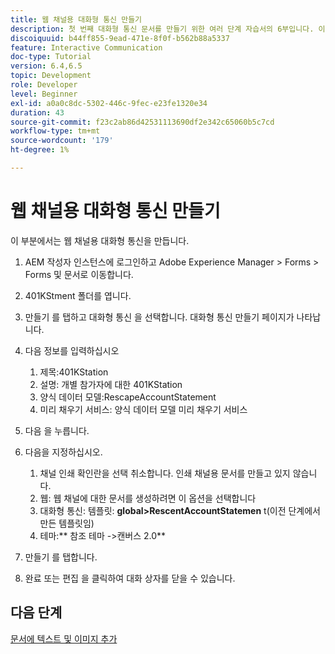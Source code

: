 ```yaml
---
title: 웹 채널용 대화형 통신 만들기
description: 첫 번째 대화형 통신 문서를 만들기 위한 여러 단계 자습서의 6부입니다. 이 부분에서는 웹 채널용 대화형 통신을 만듭니다.
discoiquuid: b44ff855-9ead-471e-8f0f-b562b88a5337
feature: Interactive Communication
doc-type: Tutorial
version: 6.4,6.5
topic: Development
role: Developer
level: Beginner
exl-id: a0a0c8dc-5302-446c-9fec-e23fe1320e34
duration: 43
source-git-commit: f23c2ab86d42531113690df2e342c65060b5c7cd
workflow-type: tm+mt
source-wordcount: '179'
ht-degree: 1%

---
```


# 웹 채널용 대화형 통신 만들기

이 부분에서는 웹 채널용 대화형 통신을 만듭니다.

1. AEM 작성자 인스턴스에 로그인하고 Adobe Experience Manager > Forms > Forms 및 문서로 이동합니다.
1. 401KStment 폴더를 엽니다.
1. 만들기 를 탭하고 대화형 통신 을 선택합니다. 대화형 통신 만들기 페이지가 나타납니다.
1. 다음 정보를 입력하십시오

   1. 제목:401KStation
   1. 설명: 개별 참가자에 대한 401KStation
   1. 양식 데이터 모델:RescapeAccountStatement
   1. 미리 채우기 서비스: 양식 데이터 모델 미리 채우기 서비스

1. 다음 을 누릅니다.
1. 다음을 지정하십시오.

   1. 채널 인쇄 확인란을 선택 취소합니다. 인쇄 채널용 문서를 만들고 있지 않습니다.
   1. 웹: 웹 채널에 대한 문서를 생성하려면 이 옵션을 선택합니다
   1. 대화형 통신: 템플릿: **global>RescentAccountStatemen** t(이전 단계에서 만든 템플릿임)
   1. 테마:** 참조 테마 ->캔버스 2.0**

1. 만들기 를 탭합니다.
1. 완료 또는 편집 을 클릭하여 대화 상자를 닫을 수 있습니다.

## 다음 단계

[문서에 텍스트 및 이미지 추가](./partseven.md)
